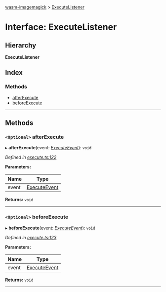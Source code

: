 [wasm-imagemagick](../README.md) > [ExecuteListener](../interfaces/executelistener.md)

# Interface: ExecuteListener

## Hierarchy

**ExecuteListener**

## Index

### Methods

* [afterExecute](executelistener.md#afterexecute)
* [beforeExecute](executelistener.md#beforeexecute)

---

## Methods

<a id="afterexecute"></a>

### `<Optional>` afterExecute

▸ **afterExecute**(event: *[ExecuteEvent](executeevent.md)*): `void`

*Defined in [execute.ts:122](https://github.com/KnicKnic/WASM-ImageMagick/blob/a45b8ff/src/execute.ts#L122)*

**Parameters:**

| Name | Type |
| ------ | ------ |
| event | [ExecuteEvent](executeevent.md) |

**Returns:** `void`

___
<a id="beforeexecute"></a>

### `<Optional>` beforeExecute

▸ **beforeExecute**(event: *[ExecuteEvent](executeevent.md)*): `void`

*Defined in [execute.ts:123](https://github.com/KnicKnic/WASM-ImageMagick/blob/a45b8ff/src/execute.ts#L123)*

**Parameters:**

| Name | Type |
| ------ | ------ |
| event | [ExecuteEvent](executeevent.md) |

**Returns:** `void`

___


